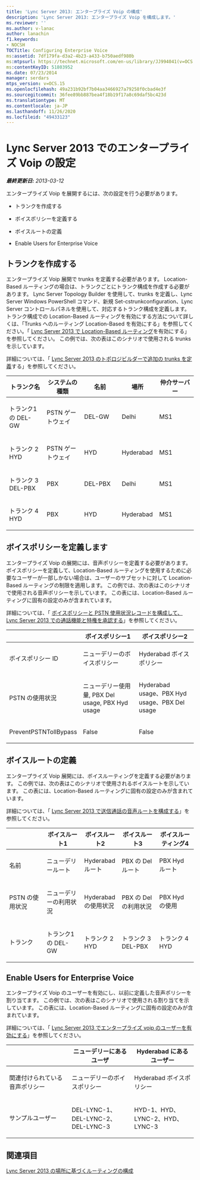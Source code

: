 ```yaml
---
title: 'Lync Server 2013: エンタープライズ Voip の構成'
description: 'Lync Server 2013: エンタープライズ Voip を構成します。'
ms.reviewer: ''
ms.author: v-lanac
author: lanachin
f1.keywords:
- NOCSH
TOCTitle: Configuring Enterprise Voice
ms:assetid: 7df179fa-d3a2-4b23-a433-b750aedf980b
ms:mtpsurl: https://technet.microsoft.com/en-us/library/JJ994041(v=OCS.15)
ms:contentKeyID: 51803952
ms.date: 07/23/2014
manager: serdars
mtps_version: v=OCS.15
ms.openlocfilehash: 49a231b92bf7b04aa3466927a79258f0cbad4e3f
ms.sourcegitcommit: 36fee89bb887bea4f18b19f17a8c69daf5bc423d
ms.translationtype: MT
ms.contentlocale: ja-JP
ms.lasthandoff: 11/26/2020
ms.locfileid: "49433123"
---
```

# <a name="configuring-enterprise-voice-in-lync-server-2013"></a>Lync Server 2013 でのエンタープライズ Voip の設定

<div data-xmlns="http://www.w3.org/1999/xhtml">

<div class="topic" data-xmlns="http://www.w3.org/1999/xhtml" data-msxsl="urn:schemas-microsoft-com:xslt" data-cs="https://msdn.microsoft.com/">

<div data-asp="https://msdn2.microsoft.com/asp">



</div>

<div id="mainSection">

<div id="mainBody">

<span> </span>

_**最終更新日:** 2013-03-12_

エンタープライズ Voip を展開するには、次の設定を行う必要があります。

  - トランクを作成する

  - ボイスポリシーを定義する

  - ボイスルートの定義

  - Enable Users for Enterprise Voice

<div>

## <a name="create-a-trunk"></a>トランクを作成する

エンタープライズ Voip 展開で trunks を定義する必要があります。 Location-Based ルーティングの場合は、トランクごとにトランク構成を作成する必要があります。 Lync Server Topology Builder を使用して、trunks を定義し、Lync Server Windows PowerShell コマンド、新規 Set-cstrunkconfiguration、Lync Server コントロールパネルを使用して、対応するトランク構成を定義します。 トランク構成での Location-Based ルーティングを有効にする方法について詳しくは、「Trunks へのルーティング Location-Based を有効にする」を参照してください。「 [Lync Server 2013 で Location-Based ルーティング](lync-server-2013-enabling-location-based-routing.md)を有効にする」を参照してください。 この例では、次の表はこのシナリオで使用される trunks を示しています。

詳細については、「 [Lync Server 2013 のトポロジビルダーで追加の trunks を定義](lync-server-2013-define-additional-trunks-in-topology-builder.md)する」を参照してください。


<table>
<colgroup>
<col style="width: 20%" />
<col style="width: 20%" />
<col style="width: 20%" />
<col style="width: 20%" />
<col style="width: 20%" />
</colgroup>
<thead>
<tr class="header">
<th>トランク名</th>
<th>システムの種類</th>
<th>名前</th>
<th>場所</th>
<th>仲介サーバー</th>
</tr>
</thead>
<tbody>
<tr class="odd">
<td><p>トランク1の DEL-GW</p></td>
<td><p>PSTN ゲートウェイ</p></td>
<td><p>DEL-GW</p></td>
<td><p>Delhi</p></td>
<td><p>MS1</p></td>
</tr>
<tr class="even">
<td><p>トランク 2 HYD</p></td>
<td><p>PSTN ゲートウェイ</p></td>
<td><p>HYD</p></td>
<td><p>Hyderabad</p></td>
<td><p>MS1</p></td>
</tr>
<tr class="odd">
<td><p>トランク 3 DEL-PBX</p></td>
<td><p>PBX</p></td>
<td><p>DEL-PBX</p></td>
<td><p>Delhi</p></td>
<td><p>MS1</p></td>
</tr>
<tr class="even">
<td><p>トランク 4 HYD</p></td>
<td><p>PBX</p></td>
<td><p>HYD</p></td>
<td><p>Hyderabad</p></td>
<td><p>MS1</p></td>
</tr>
</tbody>
</table>


<div>


</div>

</div>

<div>

## <a name="defines-voice-policies"></a>ボイスポリシーを定義します

エンタープライズ Voip の展開には、音声ポリシーを定義する必要があります。 ボイスポリシーを定義して、Location-Based ルーティングを使用するために必要なユーザーが一部しかない場合は、ユーザーのサブセットに対して Location-Based ルーティングの制限を適用します。 この例では、次の表はこのシナリオで使用される音声ポリシーを示しています。 この表には、Location-Based ルーティングに固有の設定のみが含まれています。

詳細については、「 [ボイスポリシーと PSTN 使用状況レコードを構成して、Lync Server 2013 での通話機能と特権を承認する](lync-server-2013-configuring-voice-policies-and-pstn-usage-records-to-authorize-calling-features-and-privileges.md)」を参照してください。


<table>
<colgroup>
<col style="width: 33%" />
<col style="width: 33%" />
<col style="width: 33%" />
</colgroup>
<thead>
<tr class="header">
<th></th>
<th>ボイスポリシー1</th>
<th>ボイスポリシー2</th>
</tr>
</thead>
<tbody>
<tr class="odd">
<td><p>ボイスポリシー ID</p></td>
<td><p>ニューデリーのボイスポリシー</p></td>
<td><p>Hyderabad ボイスポリシー</p></td>
</tr>
<tr class="even">
<td><p>PSTN の使用状況</p></td>
<td><p>ニューデリー使用量, PBX Del usage, PBX Hyd usage</p></td>
<td><p>Hyderabad usage、PBX Hyd usage、PBX Del usage</p></td>
</tr>
<tr class="odd">
<td><p>PreventPSTNTollBypass</p></td>
<td><p>False</p></td>
<td><p>False</p></td>
</tr>
</tbody>
</table>


<div>


</div>

</div>

<div>

## <a name="define-voice-routes"></a>ボイスルートの定義

エンタープライズ Voip 展開には、ボイスルーティングを定義する必要があります。 この例では、次の表はこのシナリオで使用されるボイスルートを示しています。 この表には、Location-Based ルーティングに固有の設定のみが含まれています。

詳細については、「 [Lync Server 2013 で送信通話の音声ルートを構成する](lync-server-2013-configuring-voice-routes-for-outbound-calls.md)」を参照してください。


<table>
<colgroup>
<col style="width: 20%" />
<col style="width: 20%" />
<col style="width: 20%" />
<col style="width: 20%" />
<col style="width: 20%" />
</colgroup>
<thead>
<tr class="header">
<th></th>
<th>ボイスルート1</th>
<th>ボイスルート2</th>
<th>ボイスルート3</th>
<th>ボイスルーティング4</th>
</tr>
</thead>
<tbody>
<tr class="odd">
<td><p>名前</p></td>
<td><p>ニューデリールート</p></td>
<td><p>Hyderabad ルート</p></td>
<td><p>PBX の Del ルート</p></td>
<td><p>PBX Hyd ルート</p></td>
</tr>
<tr class="even">
<td><p>PSTN の使用状況</p></td>
<td><p>ニューデリーの利用状況</p></td>
<td><p>Hyderabad の使用状況</p></td>
<td><p>PBX の Del の利用状況</p></td>
<td><p>PBX Hyd の使用</p></td>
</tr>
<tr class="odd">
<td><p>トランク</p></td>
<td><p>トランク1の DEL-GW</p></td>
<td><p>トランク 2 HYD</p></td>
<td><p>トランク 3 DEL-PBX</p></td>
<td><p>トランク 4 HYD</p></td>
</tr>
</tbody>
</table>


<div>


</div>

</div>

<div>

## <a name="enable-users-for-enterprise-voice"></a>Enable Users for Enterprise Voice

エンタープライズ Voip のユーザーを有効にし、以前に定義した音声ポリシーを割り当てます。 この例では、次の表はこのシナリオで使用される割り当てを示しています。 この表には、Location-Based ルーティングに固有の設定のみが含まれています。

詳細については、「 [Lync Server 2013 でエンタープライズ voip のユーザーを有効にする](lync-server-2013-enable-users-for-enterprise-voice.md)」を参照してください。


<table>
<colgroup>
<col style="width: 33%" />
<col style="width: 33%" />
<col style="width: 33%" />
</colgroup>
<thead>
<tr class="header">
<th></th>
<th>ニューデリーにあるユーザ</th>
<th>Hyderabad にあるユーザー</th>
</tr>
</thead>
<tbody>
<tr class="odd">
<td><p>関連付けられている音声ポリシー</p></td>
<td><p>ニューデリーのボイスポリシー</p></td>
<td><p>Hyderabad ボイスポリシー</p></td>
</tr>
<tr class="even">
<td><p>サンプルユーザー</p></td>
<td><p>DEL-LYNC-1、DEL-LYNC-2、DEL-LYNC-3</p></td>
<td><p>HYD-1、HYD、LYNC-2、HYD、LYNC-3</p></td>
</tr>
</tbody>
</table>


<div>


</div>

</div>

<div>

## <a name="see-also"></a>関連項目


[Lync Server 2013 の場所に基づくルーティングの構成](lync-server-2013-configuring-location-based-routing.md)  
  

</div>

</div>

<span> </span>

</div>

</div>

</div>

